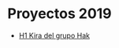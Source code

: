 

# Proyectos 2019 


- [H1 Kira del grupo Hak](https://github.com/Hack010101er/storytelling/blob/master/2019/H1.md)
